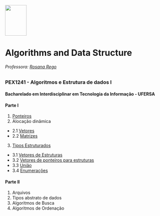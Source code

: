 <div>

  <img src="https://github.com/roscibely/algorithms-and-data-structure/blob/main/Ufersa.png" width="70" height="100">
</div>

# Algorithms and Data Structure
###### Professora: [Rosana Rego](https://github.com/roscibely)

### PEX1241 - Algoritmos e Estrutura de dados I
#### Bacharelado em Interdisciplinar em Tecnologia da Informação - UFERSA

#### Parte I 
1. [Ponteiros](https://github.com/roscibely/algorithms-and-data-structure/tree/main/pointers)
2. Alocação dinâmica 
  - 2.1 [Vetores](https://github.com/roscibely/algorithms-and-data-structure/tree/main/vectors)
  - 2.2 [Matrizes](https://github.com/roscibely/algorithms-and-data-structure/tree/develop/matrices)
3. [Tipos Estruturados](https://github.com/roscibely/algorithms-and-data-structure/tree/main/estruturas)
  - 3.1  [Vetores de Estruturas](https://github.com/roscibely/algorithms-and-data-structure/tree/main/estruturas/vetores-estruturados)
  - 3.2  [Vetores de ponteiros para estruturas](https://github.com/roscibely/algorithms-and-data-structure/tree/develop/estruturas/vetores-de-ponteiros-de-struct)
  - 3.3 [União](https://github.com/roscibely/algorithms-and-data-structure/tree/main/estruturas/union)
  - 3.4 [Enumerações](https://github.com/roscibely/algorithms-and-data-structure/tree/main/estruturas/enum) 

#### Parte II

  1. Arquivos 
  2. Tipos abstrato de dados 
  3. Algoritmos de Busca
  4. Algoritmos de Ordenação
